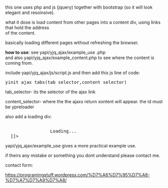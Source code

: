 this one uses php and js (jquery) together with bootstrap (so it will look elegant and resoinsive).

what it dose is load content from other pages into  a content div, using links that hold the address
<br>of the content.<br>

basically loading different pages without refreshing the browser.


<b>how to use</b>: see yapi/yjq_ajax/example_use .php<br>
and also yapi/yjq_ajax/example_content.php to see where the content is coming from.

include yapi/yjq_ajax/js/script.js
and then add this js line of code:
<pre>
yinit_ajax_tabs(tab_selector,content_selector)
</pre>
tab_selector- its the selector of the ajax link

content_selector- where the the ajaxs return xontent will appear.
the id must be ypreloader 

also add a loading div:
<pre><![CDATA[
  <div id="ypreloader">
				 Loading...				
  </div>]]>
</pre>

yapi/yjq_ajax/example_use gives a more practical example use.

if theirs any mistake or something you dont understand please contact me.

contact form:

https://programingstuff.wordpress.com/%D7%A6%D7%95%D7%A8-%D7%A7%D7%A9%D7%A8/



